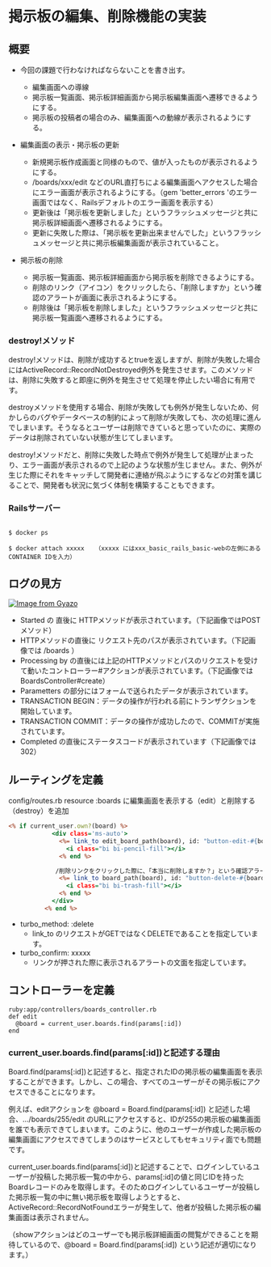 # 掲示板の編集、削除機能の実装

## 概要
* 今回の課題で行わなければならないことを書き出す。
  * 編集画面への導線
  * 掲示板一覧画面、掲示板詳細画面から掲示板編集画面へ遷移できるようにする。
  * 掲示板の投稿者の場合のみ、編集画面への動線が表示されるようにする。

* 編集画面の表示・掲示板の更新
  * 新規掲示板作成画面と同様のもので、値が入ったものが表示されるようにする。
  * /boards/xxx/edit などのURL直打ちによる編集画面へアクセスした場合にエラー画面が表示されるようにする。（gem 'better_errors 'のエラー画面ではなく、Railsデフォルトのエラー画面を表示する）
  * 更新後は「掲示板を更新しました」というフラッシュメッセージと共に掲示板詳細画面へ遷移されるようにする。
  * 更新に失敗した際は、「掲示板を更新出来ませんでした」というフラッシュメッセージと共に掲示板編集画面が表示されていること。

* 掲示板の削除
  * 掲示板一覧画面、掲示板詳細画面から掲示板を削除できるようにする。
  * 削除のリンク（アイコン）をクリックしたら、「削除しますか」という確認のアラートが画面に表示されるようにする。
  * 削除後は「掲示板を削除しました」というフラッシュメッセージと共に掲示板一覧画面へ遷移されるようにする。

### destroy!メソッド
destroy!メソッドは、削除が成功するとtrueを返しますが、削除が失敗した場合にはActiveRecord::RecordNotDestroyed例外を発生させます。このメソッドは、削除に失敗すると即座に例外を発生させて処理を停止したい場合に有用です。

destroyメソッドを使用する場合、削除が失敗しても例外が発生しないため、何かしらのバグやデータベースの制約によって削除が失敗しても、次の処理に進んでしまいます。そうなるとユーザーは削除できていると思っていたのに、実際のデータは削除されていない状態が生じてしまいます。

destroy!メソッドだと、削除に失敗した時点で例外が発生して処理が止まったり、エラー画面が表示されるので上記のような状態が生じません。また、例外が生じた際にそれをキャッチして開発者に連絡が飛ぶようにするなどの対策を講じることで、開発者も状況に気づく体制を構築することもできます。

### Railsサーバー
```# docker compose up, docker compose exec web bin/dev を実行しているターミナルとは別に新しくターミナルを立ち上げて以下を実行してください。

$ docker ps

$ docker attach xxxxx   （xxxxx にはxxx_basic_rails_basic-webの左側にあるCONTAINER IDを入力）
```
## ログの見方
[![Image from Gyazo](https://t.gyazo.com/teams/startup-technology/1ac1740394fd2c32dc01cbe97fc9835f.png)](https://startup-technology.gyazo.com/1ac1740394fd2c32dc01cbe97fc9835f)
* Started の 直後に HTTPメソッドが表示されています。（下記画像ではPOSTメソッド）
* HTTPメソッドの直後に リクエスト先のパスが表示されています。（下記画像では /boards ）
* Processing by の直後には上記のHTTPメソッドとパスのリクエストを受けて動いたコントローラー#アクションが表示されています。（下記画像では BoardsController#create）
* Parametters の部分にはフォームで送られたデータが表示されています。
* TRANSACTION BEGIN：データの操作が行われる前にトランザクションを開始しています。
* TRANSACTION COMMIT：データの操作が成功したので、COMMITが実施されています。
* Completed の直後にステータスコードが表示されています（下記画像では 302）

## ルーティングを定義
 config/routes.rb resource :boards に編集画面を表示する（edit）と削除する（destroy）を追加

```ruby:app/views/boards/_board.html.erb
<% if current_user.own?(board) %>
            <div class='ms-auto'>
              <%= link_to edit_board_path(board), id: "button-edit-#{board.id}" do %>
                <i class="bi bi-pencil-fill"></i>
              <% end %>

             /削除リンクをクリックした際に、「本当に削除しますか？」という確認アラートが表示される
              <%= link_to board_path(board), id: "button-delete-#{board.id}", data: { turbo_method: :delete, turbo_confirm: t('defaults.delete_confirm') } do %>
                <i class="bi bi-trash-fill"></i>
              <% end %>
            </div>
          <% end %>
```
* turbo_method: :delete
  * link_to のリクエストがGETではなくDELETEであることを指定しています。
* turbo_confirm: xxxxx
  * リンクが押された際に表示されるアラートの文面を指定しています。

## コントローラーを定義
```
ruby:app/controllers/boards_controller.rb
def edit
  @board = current_user.boards.find(params[:id])
end
```
### current_user.boards.find(params[:id])と記述する理由
Board.find(params[:id])と記述すると、指定されたIDの掲示板の編集画面を表示することができます。しかし、この場合、すべてのユーザーがその掲示板にアクセスできることになります。

例えば、editアクションを @board = Board.find(params[:id]) と記述した場合、.../boards/255/edit のURLにアクセスすると、IDが255の掲示板の編集画面を誰でも表示できてしまいます。このように、他のユーザーが作成した掲示板の編集画面にアクセスできてしまうのはサービスとしてもセキュリティ面でも問題です。

current_user.boards.find(params[:id])と記述することで、ログインしているユーザーが投稿した掲示板一覧の中から、params[:id]の値と同じIDを持ったBoardレコードのみを取得します。そのためログインしているユーザーが投稿した掲示板一覧の中に無い掲示板を取得しようとすると、ActiveRecord::RecordNotFoundエラーが発生して、他者が投稿した掲示板の編集画面は表示されません。

（showアクションはどのユーザーでも掲示板詳細画面の閲覧ができることを期待しているので、@board = Board.find(params[:id]) という記述が適切になります。）

